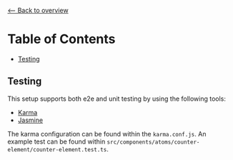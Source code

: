 [⟵ Back to overview](../README.md)

# Table of Contents
- [Testing](#testing)

## Testing ##
This setup supports both e2e and unit testing by using the following tools:
- [Karma](https://karma-runner.github.io/latest/index.html)
- [Jasmine](https://jasmine.github.io/)

The karma configuration can be found within the `karma.conf.js`. An example test can be found within `src/components/atoms/counter-element/counter-element.test.ts`.


